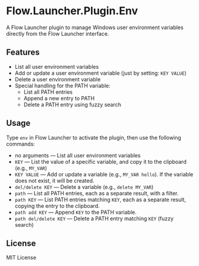 # Flow.Launcher.Plugin.Env

A Flow Launcher plugin to manage Windows user environment variables directly from the Flow Launcher interface.

## Features
- List all user environment variables
- Add or update a user environment variable (just by setting: `KEY VALUE`)
- Delete a user environment variable
- Special handling for the PATH variable:
  - List all PATH entries
  - Append a new entry to PATH
  - Delete a PATH entry using fuzzy search

## Usage
Type `env` in Flow Launcher to activate the plugin, then use the following commands:

- no arguments — List all user environment variables
- `KEY` — List the value of a specific variable, and copy it to the clipboard (e.g., `MY_VAR`)
- `KEY VALUE` — Add or update a variable (e.g., `MY_VAR hello`). If the variable does not exist, it will be created.
- `del/delete KEY` — Delete a variable (e.g., `delete MY_VAR`)
- `path` — List all PATH entries, each as a separate result, with a filter.
- `path KEY` — List PATH entries matching `KEY`, each as a separate result, copying the entry to the clipboard.
- `path add KEY` — Append `KEY` to the PATH variable.
- `path del/delete KEY` — Delete a PATH entry matching `KEY` (fuzzy search)

## License
MIT License
